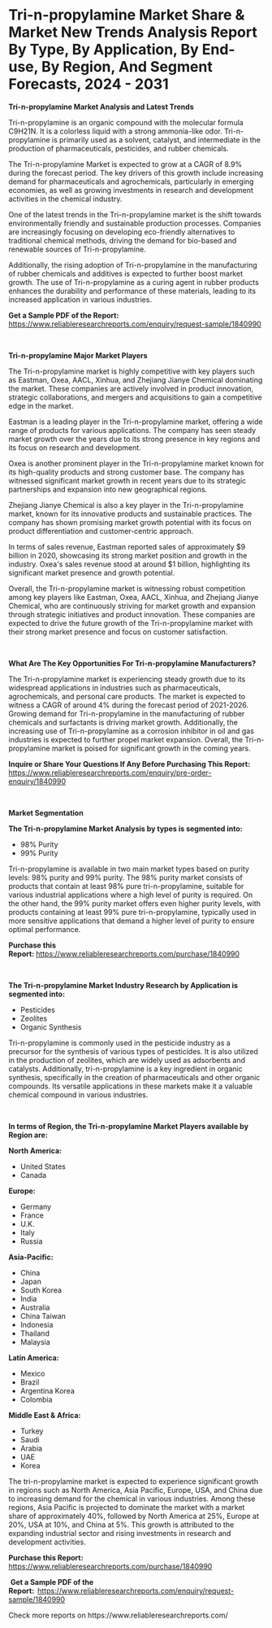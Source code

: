 <p><h1>Tri-n-propylamine Market Share & Market New Trends Analysis Report By Type, By Application, By End-use, By Region, And Segment Forecasts, 2024 - 2031</h1></p><p><strong>Tri-n-propylamine Market Analysis and Latest Trends</strong></p>
<p><p>Tri-n-propylamine is an organic compound with the molecular formula C9H21N. It is a colorless liquid with a strong ammonia-like odor. Tri-n-propylamine is primarily used as a solvent, catalyst, and intermediate in the production of pharmaceuticals, pesticides, and rubber chemicals.</p><p>The Tri-n-propylamine Market is expected to grow at a CAGR of 8.9% during the forecast period. The key drivers of this growth include increasing demand for pharmaceuticals and agrochemicals, particularly in emerging economies, as well as growing investments in research and development activities in the chemical industry.</p><p>One of the latest trends in the Tri-n-propylamine market is the shift towards environmentally friendly and sustainable production processes. Companies are increasingly focusing on developing eco-friendly alternatives to traditional chemical methods, driving the demand for bio-based and renewable sources of Tri-n-propylamine.</p><p>Additionally, the rising adoption of Tri-n-propylamine in the manufacturing of rubber chemicals and additives is expected to further boost market growth. The use of Tri-n-propylamine as a curing agent in rubber products enhances the durability and performance of these materials, leading to its increased application in various industries.</p></p>
<p><strong>Get a Sample PDF of the Report:&nbsp;</strong> <a href="https://www.reliableresearchreports.com/enquiry/request-sample/1840990">https://www.reliableresearchreports.com/enquiry/request-sample/1840990</a></p>
<p>&nbsp;</p>
<p><strong>Tri-n-propylamine Major Market Players</strong></p>
<p><p>The Tri-n-propylamine market is highly competitive with key players such as Eastman, Oxea, AACL, Xinhua, and Zhejiang Jianye Chemical dominating the market. These companies are actively involved in product innovation, strategic collaborations, and mergers and acquisitions to gain a competitive edge in the market.</p><p>Eastman is a leading player in the Tri-n-propylamine market, offering a wide range of products for various applications. The company has seen steady market growth over the years due to its strong presence in key regions and its focus on research and development.</p><p>Oxea is another prominent player in the Tri-n-propylamine market known for its high-quality products and strong customer base. The company has witnessed significant market growth in recent years due to its strategic partnerships and expansion into new geographical regions.</p><p>Zhejiang Jianye Chemical is also a key player in the Tri-n-propylamine market, known for its innovative products and sustainable practices. The company has shown promising market growth potential with its focus on product differentiation and customer-centric approach.</p><p>In terms of sales revenue, Eastman reported sales of approximately $9 billion in 2020, showcasing its strong market position and growth in the industry. Oxea's sales revenue stood at around $1 billion, highlighting its significant market presence and growth potential.</p><p>Overall, the Tri-n-propylamine market is witnessing robust competition among key players like Eastman, Oxea, AACL, Xinhua, and Zhejiang Jianye Chemical, who are continuously striving for market growth and expansion through strategic initiatives and product innovation. These companies are expected to drive the future growth of the Tri-n-propylamine market with their strong market presence and focus on customer satisfaction.</p></p>
<p>&nbsp;</p>
<p><strong>What Are The Key Opportunities For Tri-n-propylamine Manufacturers?</strong></p>
<p><p>The Tri-n-propylamine market is experiencing steady growth due to its widespread applications in industries such as pharmaceuticals, agrochemicals, and personal care products. The market is expected to witness a CAGR of around 4% during the forecast period of 2021-2026. Growing demand for Tri-n-propylamine in the manufacturing of rubber chemicals and surfactants is driving market growth. Additionally, the increasing use of Tri-n-propylamine as a corrosion inhibitor in oil and gas industries is expected to further propel market expansion. Overall, the Tri-n-propylamine market is poised for significant growth in the coming years.</p></p>
<p><strong>Inquire or Share Your Questions If Any Before Purchasing This Report:</strong> <a href="https://www.reliableresearchreports.com/enquiry/pre-order-enquiry/1840990">https://www.reliableresearchreports.com/enquiry/pre-order-enquiry/1840990</a></p>
<p>&nbsp;</p>
<p><strong>Market Segmentation</strong></p>
<p><strong>The Tri-n-propylamine Market Analysis by types is segmented into:</strong></p>
<p><ul><li>98% Purity</li><li>99% Purity</li></ul></p>
<p><p>Tri-n-propylamine is available in two main market types based on purity levels: 98% purity and 99% purity. The 98% purity market consists of products that contain at least 98% pure tri-n-propylamine, suitable for various industrial applications where a high level of purity is required. On the other hand, the 99% purity market offers even higher purity levels, with products containing at least 99% pure tri-n-propylamine, typically used in more sensitive applications that demand a higher level of purity to ensure optimal performance.</p></p>
<p><strong>Purchase this Report:&nbsp;</strong><a href="https://www.reliableresearchreports.com/purchase/1840990">https://www.reliableresearchreports.com/purchase/1840990</a></p>
<p>&nbsp;</p>
<p><strong>The Tri-n-propylamine Market Industry Research by Application is segmented into:</strong></p>
<p><ul><li>Pesticides</li><li>Zeolites</li><li>Organic Synthesis</li></ul></p>
<p><p>Tri-n-propylamine is commonly used in the pesticide industry as a precursor for the synthesis of various types of pesticides. It is also utilized in the production of zeolites, which are widely used as adsorbents and catalysts. Additionally, tri-n-propylamine is a key ingredient in organic synthesis, specifically in the creation of pharmaceuticals and other organic compounds. Its versatile applications in these markets make it a valuable chemical compound in various industries.</p></p>
<p>&nbsp;</p>
<p><strong>In terms of Region, the Tri-n-propylamine Market Players available by Region are:</strong></p>
<p>
    <p> <strong> North America: </strong>
        <ul>
            <li>United States</li>
            <li>Canada</li>
        </ul>
        </p> 
    <p> <strong> Europe: </strong>
        <ul>
            <li>Germany</li>
            <li>France</li>
            <li>U.K.</li>
            <li>Italy</li>
            <li>Russia</li>
        </ul>
        </p> 
    <p> <strong> Asia-Pacific: </strong>
        <ul>
            <li>China</li>
            <li>Japan</li>
            <li>South Korea</li>
            <li>India</li>
            <li>Australia</li>
            <li>China Taiwan</li>
            <li>Indonesia</li>
            <li>Thailand</li>
            <li>Malaysia</li>
        </ul>
        </p> 
    <p> <strong> Latin America: </strong>
        <ul>
            <li>Mexico</li>
            <li>Brazil</li>
            <li>Argentina Korea</li>
            <li>Colombia</li>
        </ul>
        </p> 
    <p> <strong> Middle East & Africa: </strong>
        <ul>
            <li>Turkey</li>
            <li>Saudi</li>
            <li>Arabia</li>
            <li>UAE</li>
            <li>Korea</li>
        </ul>
    </p>
    </p>
<p><p>The tri-n-propylamine market is expected to experience significant growth in regions such as North America, Asia Pacific, Europe, USA, and China due to increasing demand for the chemical in various industries. Among these regions, Asia Pacific is projected to dominate the market with a market share of approximately 40%, followed by North America at 25%, Europe at 20%, USA at 10%, and China at 5%. This growth is attributed to the expanding industrial sector and rising investments in research and development activities.</p></p>
<p><strong>Purchase this Report: </strong><a href="https://www.reliableresearchreports.com/purchase/1840990">https://www.reliableresearchreports.com/purchase/1840990</a></p>
<p>&nbsp;<strong>Get a Sample PDF of the Report:&nbsp;&nbsp;</strong><a href="https://www.reliableresearchreports.com/enquiry/request-sample/1840990">https://www.reliableresearchreports.com/enquiry/request-sample/1840990</a></p>
<p><strong></strong></p>
<p>Check more reports on https://www.reliableresearchreports.com/</p>